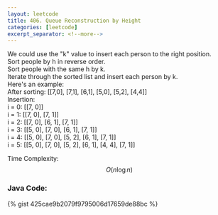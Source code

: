 ```yaml
---
layout: leetcode
title: 406. Queue Reconstruction by Height
categories: [leetcode]
excerpt_separator: <!--more-->
---
```

We could use the "k" value to insert each person to the right position.  
Sort people by h in reverse order.  
Sort people with the same h by k.  
Iterate through the sorted list and insert each person by k.  
Here's an example:  
After sorting: [[7,0], [7,1], [6,1], [5,0], [5,2], [4,4]]   
Insertion:  
i = 0: [[7, 0]]  
i = 1: [[7, 0], [7, 1]]  
i = 2: [[7, 0], [6, 1], [7, 1]]  
i = 3: [[5, 0], [7, 0], [6, 1], [7, 1]]  
i = 4: [[5, 0], [7, 0], [5, 2], [6, 1], [7, 1]]  
i = 5: [[5, 0], [7, 0], [5, 2], [6, 1], [4, 4], [7, 1]]  

Time Complexity: $$O(n\log n)$$
<!--more-->

### Java Code:
{% gist 425cae9b2079f9795006d17659de88bc %}
<div
  class="fb-like"
  data-share="true"
  data-width="450"
  data-show-faces="true">
</div>
<div class="fb-comments" data-href="https://tyge318.github.io/{{page.title}}/" data-numposts="10"></div>
